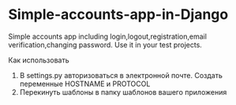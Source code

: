 # Simple-accounts-app-in-Django
Simple accounts app including login,logout,registration,email verification,changing password. Use it in your test projects.

Как использовать

1) В settings.py авторизоваться в электронной почте. Создать переменные HOSTNAME и PROTOCOL
2) Перекинуть шаблоны в папку шаблонов вашего приложения

